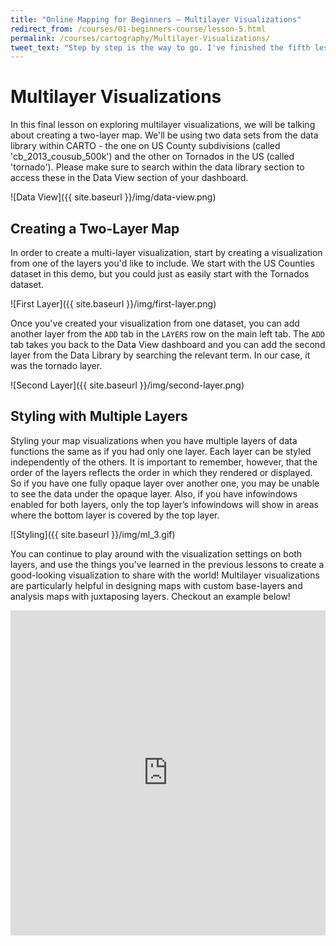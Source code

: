 ```yaml
---
title: "Online Mapping for Beginners — Multilayer Visualizations"
redirect_from: /courses/01-beginners-course/lesson-5.html
permalink: /courses/cartography/Multilayer-Visualizations/
tweet_text: "Step by step is the way to go. I've finished the fifth lesson of the map academy. Check it out"
---
```

# Multilayer Visualizations

In this final lesson on exploring multilayer visualizations, we will be talking about creating a two-layer map. We'll be using two data sets from the data library within CARTO - the one on US County subdivisions (called 'cb_2013_cousub_500k') and the other on Tornados in the US (called 'tornado'). Please make sure to search within the data library section to access these in the Data View section of your dashboard.

![Data View]({{ site.baseurl }}/img/data-view.png)

## Creating a Two-Layer Map

In order to create a multi-layer visualization, start by creating a visualization from one of the layers you'd like to include. We start with the US Counties dataset in this demo, but you could just as easily start with the Tornados dataset.

![First Layer]({{ site.baseurl }}/img/first-layer.png)

Once you've created your visualization from one dataset, you can add another layer from the `ADD` tab in the `LAYERS` row on the main left tab. The `ADD` tab takes you back to the Data View dashboard and you can add the second layer from the Data Library by searching the relevant term. In our case, it was the tornado layer.


![Second Layer]({{ site.baseurl }}/img/second-layer.png)


## Styling with Multiple Layers

Styling your map visualizations when you have multiple layers of data functions the same as if you had only one layer. Each layer can be styled independently of the others. It is important to remember, however, that the order of the layers reflects the order in which they rendered or displayed. So if you have one fully opaque layer over another one, you may be unable to see the data under the opaque layer. Also, if you have infowindows enabled for both layers, only the top layer’s infowindows will show in areas where the bottom layer is covered by the top layer.

![Styling]({{ site.baseurl }}/img/ml_3.gif)

You can continue to play around with the visualization settings on both layers, and use the things you've learned in the previous lessons to create a good-looking visualization to share with the world! Multilayer visualizations are particularly helpful in designing maps with custom base-layers and analysis maps with juxtaposing layers. Checkout an example below!

 <iframe width='100%' height='520' frameborder='0' src='https://team.carto.com/u/mehak-carto/builder/25896f98-6df3-11e6-a21d-0ecd1babdde5/embed' allowfullscreen webkitallowfullscreen mozallowfullscreen oallowfullscreen msallowfullscreen></iframe>
